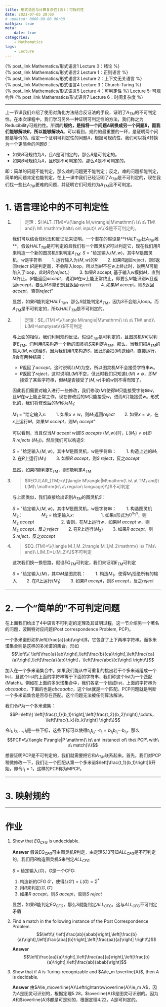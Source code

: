 ```yaml
---
title: 形式语言与计算复杂性(五)：可规约性
date: 2021-07-05 20:00
# updated: 0000-00-00 00:00
mathjax: true
meta:
    date: true
categories: 
    - Mathematics
tags:
    - Lecture
---
```


{% post_link Mathematics/形式语言1 Lecture 0：绪论 %}<br>
{% post_link Mathematics/形式语言2 Lecture 1：正则语言 %}<br>
{% post_link Mathematics/形式语言3 Lecture 2：上下文无关语言 %}<br>
{% post_link Mathematics/形式语言4 Lecture 3：Church-Turing %}<br>
{% post_link Mathematics/形式语言5 Lecture 4：可判定性 %}
Lecture 5: 可规约性
{% post_link Mathematics/形式语言7 Lecture 6：时间复杂度 %}

---

<!-- more -->

上一节课我们介绍了使用对角化方法结合反证法的手段，证明了$A_{TM}$的不可判定性。在本次课程中，我们学习另外一种证明可判定性的方法，我们称之为Reducibility可规约性。所谓的**规约，是指将一个问题$A$转换成另一个问题$B$，而我们能够解决$B$，所以能够解决$A$**。可以看到，规约的最重要的一环，是证明两个问题是等价的。给定一个证明可判定性的问题$A$，根据可规约性，我们可以将$A$转换为一个更简单的问题$B$：
- 如果$B$可规约为$A$，且$A$是可判定的，那么$B$是可判定的。
- 如果$B$可规约为$A$，且$B$是不可判定的，那么$A$是不可判定的。

即：简单的问题不能判定，那么难的问题更不能判定；反之，难的问题都能判定，简单的问题肯定也能判定。在上一课中我们已经证明了$A_{TM}$是不可判定的，现在我们找一些比$A_{TM}$更难的问题，并证明它们可规约为$A_{TM}$且不可判定。

# 1. 语言理论中的不可判定性

1. > 定理：$HALT_{TM}=\\{\langle M,w\rangle|M\mathrm{\ is\ a\ TM\ and}\ M\ \mathrm{halts\ on\ input}\ w\\}$是不可判定的。
   
   我们可以结合规约法和反证法来证明。一个潜在的假设是**$HALT_{TM}$比$A_{TM}$难**，假设$HALT_{TM}$是可判定的且我们有一个图灵机$R$可以判定它，现在我们用$R$来构造一个新的图灵机$S$来判定$A_{TM}$:
   $S$ = "给定输入$\langle M,w\rangle$，其中$M$是图灵机，$w$是字符串
   　　1. 运行输入为$\langle M,w\rangle$的$R$
   　　2. 如果$R$返回reject，则$S$返回$reject$ ($R$是判定器，不会陷入loop，所以当$M$不在$w$上终止时，说明$M$可能陷入了loop，此时$R$会$reject$。)
   　　3. 如果$R$ accept, 基于输入$w$模拟$M$，直到$M$终止。($R$能返回$accept$，说明$M$在$w$上能正常终止，即要么$M$能识别$w$且返回$accept$，要么$M$不能识别且返回$reject$)
   　　4. 如果$M$ accept，则$S$返回$accept$，否则$reject$"
   
   显然，如果$R$能判定$HALT_{TM}$，那么$S$就能判定$A_{TM}$，因为$S$不会陷入loop。而$A_{TM}$是不可判定的，所以$HALT_{TM}$是不可判定的。

2. > 定理：$E_{TM}=\\{\langle M\rangle|M\mathrm{\ is\ a\ TM\ and}\ L(M)=\emptyset\\}$不可判定
   
   与上面的相似，我们利用规约反证。假设$E_{TM}$是可判定的，且图灵机$R$可以判定$E_{TM}$。们利用$R$来构造一个新的图灵机$S$来判定$A_{TM}$。那么，当我们把$A_{TM}$的输入$\langle M,w\rangle$送给$S$，因为我们用$R$来构造$S$，因此$S$会把$\langle M\rangle$送给$R$，直接运行，$R$会有两种结果：
   - $R$返回了$accept$，这时说明$L(M)$为空，所以图灵机$M$不会接受字符串$w$。
   - $R$返回了$reject$，这时说明$L(M)$不空，但此时我们只知道$L(M)\not=\emptyset$，即$M$接受了某些字符串，但$M$是否接受了$\langle M,w\rangle$中的$w$则不得而知了。
   
   因此我们需要对输入进行一些修改，我们修改$\langle M\rangle$使得$M$只能接受字符串$w$，且$M$在$w$上能正常工作。现在修改后的$M$只能接受$w$，进而$R$只能接受$w$。形式化的，我们将修改后的$M$称为$M_1$:

   $M_1$ = "给定输入$x$:
   　　1. 如果$x\not=w$，则$M_1$返回$reject$
   　　2. 如果$x=w$，在$x$上运行$M$，如果$M\ accept$，则$M_1\ accept$"
   
   可以看到，当且仅当$M\ accept\ w$(即$S\ accepts\ \langle M,w\rangle$)时，$L(M_1)\not=\emptyset$(即$R\ rejects\ \langle M_1\rangle$)。然后我们可以构造$S$:

   $S$ = "给定输入$\langle M,w\rangle$，其中$M$是图灵机，$w$是字符串：
   　　1. 构造上述的$M_1$
   　　2. 在$R$上运行$\langle M_1\rangle$
   　　3. 如果$R\ accept$，则$S\ reject$，反之$accept$
   
   显然，如果$R$能判定$E_{TM}$，则$S$能判定$A_{TM}$

3. > $REGULAR_{TM}=\\{\langle M\rangle|M\mathrm{\ is\ a\ TM\ and}\ L(M)\ \mathrm{is\ a\ regular\ language}\\}$不可判定
   
   与上面类似，我们直接给出识别$A_{TM}$的图灵机$S$：

   $S$ = "给定输入$\langle M,w\rangle$，其中$M$是图灵机，$w$是字符串：
   　　1. 构造图灵机$M_2$：
      　　　　$M_2$ = 给定输入$x$:
      　　　　　　1. 如果$x$形式为$0^n1^n$，则$M_2\ accept$
      　　　　　　2. 否则，在$M$上运行$w$，如果$M\ accept\ w$，则$M_2\ accept$，反之$reject$
   　　2. 在$R$上运行$\langle M_2\rangle$
   　　3. 如果$R\ accept$，则$S\ reject$，反之$accept$
   
4. > $EQ_{TM}=\\{\langle M_1,M_2\rangle|M_1,M_2\mathrm{\ is\ TMs\ and}\ L(M_1)=L(M_2)\\}$不可判定
   
   这次我们换一换思路，假设$EQ_{TM}$可判定，我们来证明$E_{TM}$可判定

   $S$ = "给定输入$\langle M\rangle$，其中$M$是图灵机：
   　　1. 构造$M_1$，使得$M_1$拒绝所有的输入
   　　2. 在$R$上运行$\langle M_1\rangle$
   　　3. 如果$R\ accept$，则$S\ accept$，反之$reject$

---

# 2. 一个“简单的”不可判定问题

在上面我们给出了4中语言不可判定的定理及其证明过程，这一节介绍另一个著名的问题，波斯特对应问题(Post correspondence Problem, PCP)。

一个多米诺形如$\left[\frac{a}{ab}\right]$，它包含了上下两串字符串。而多米诺集合则是这样的多米诺的集合，形如
$$\left\\{ \left[\frac{a}{ab}\right],\left[\frac{b}{ca}\right],\left[\frac{ca}{a}\right],\left[\frac{a}{ab}\right]，\left[\frac{abc}{c}\right] \right\\}$$

加入在一个多米诺集合中，如果我们能从中可重复的挑出若干个多米诺组成一个list，且这个list的上面的字符串等于下面的字符串，我们称这个list为一个匹配(Match)。例如在上面的多米诺集合中，我们各拿一个组成list，上面的字符串为$abcaaabc$，下面的也是$abcaaabc$，这个list就是一个匹配。PCP问题就是判断一个多米诺集合是否存在匹配。这个问题无法被任何算法解决。

我们令$P$为一个多米诺集：
$$P=\left\\{ \left[\frac{t_1}{b_1}\right],\left[\frac{t_2}{b_2}\right],\cdots，\left[\frac{t_k}{b_k}\right] \right\\}$$

令$i_1,i_2,...,i_l$是一些下标，这些下标可以使得$t_{i_1}t_{i_2}\cdots t_{i_l}=b_{i_1}b_{i_1}\cdots b_{i_1}$，那么
$$PCP=\\{\langle P\rangle|P \mathrm{\ is\ an\ instance\ of\ the\ PCP\ with\ a\ match}\\}$$

想要证明PCP是不可判定的，我们就需要把它和$A_{TM}$联系起来。首先，我们对PCP稍微修改一下，我们让一个匹配从第一个多米诺$\left[\frac{t_1}{b_1}\right]$开始，即令$i_1=1$，这样的PCP称为MPCP。

---

# 3. 映射规约

---


# 作业

1. Show that $EQ_{CFG}$ is undecidable.
   
   **Answer**
   假设$EQ_{CFG}$可由图灵机$R$判定，由定理5.13可知$ALL_{CFG}$是不可判定的，我们用$R$构造图灵机$S$来判定$ALL_{CFG}$

   $S$ = 给定输入$\langle G\rangle$，$G$是一个CFG:
   1. 构造新的CFG $G'$，使得$L(G')=L(G)=\Sigma^\ast$
   2. 用$R$来判定$\langle G, G'\rangle$
   3. 如果$R\ accept$，则$S\ accept$，否则$S\ reject$
   
   显然，如果$R$能判定$EQ_{CFG}$，那么$S$就能判定$ALL_{CFG}$，这与$ALL_{CFG}$不可判定矛盾

2. Find a match in the following instance of the Post Correspondence Problem.
   $$\left\\{ \left[\frac{ab}{abab}\right],\left[\frac{b}{a}\right],\left[\frac{aba}{b}\right],\left[\frac{aa}{a}\right] \right\\}$$

   **Answer**
   $$\left[\frac{aa}{a}\right],\left[\frac{aa}{a}\right],\left[\frac{b}{a}\right],\left[\frac{ab}{abab}\right]$$

3. Show that if $A$ is Turing-recognizable and $A\le_m \overline{A}$, then $A$ is decidable.
   
   **Answer**
   由$A\le_m\overline{A}\Leftrightarrow\overline{A}\le_m A$，因为$A$是图灵可识别的，根据定理5.28，$\overline{A}$是图灵可识别的。因为$A$和$\overline{A}$都是可是别的，根据定理4.22，$A$是可判定的。
